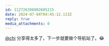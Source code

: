 ```yaml
---
id: 112726396902605215
date: 2024-07-04T04:45:12.113Z
reply: true
media_attachments: 0
---
```


[@chi](https://miantiao.me/users/chi) 分享得太多了，下一步就要做个导航站了。😂


